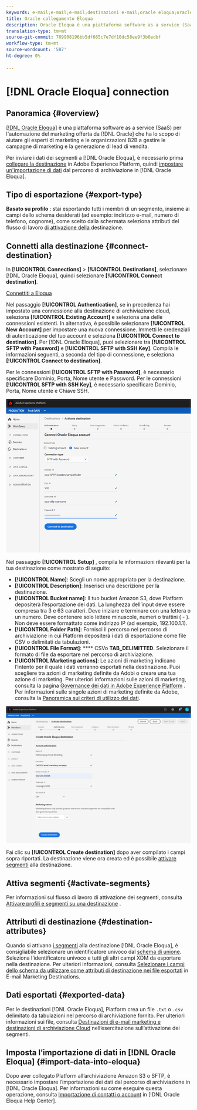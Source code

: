 ```yaml
---
keywords: e-mail;e-mail;e-mail;destinazioni e-mail;oracle eloqua;oracle
title: Oracle collegamento Eloqua
description: Oracle Eloqua è una piattaforma software as a service (SaaS) per l'automazione del marketing offerta da Oracle che ha lo scopo di aiutare gli esperti di marketing e le organizzazioni B2B a gestire le campagne di marketing e la generazione di lead di vendita.
translation-type: tm+mt
source-git-commit: 709908196bb5df665c7e7df10dc58ee9f3b0edbf
workflow-type: tm+mt
source-wordcount: '587'
ht-degree: 0%

---
```



# [!DNL Oracle Eloqua] connection

## Panoramica {#overview}

[[!DNL Oracle Eloqua]](https://www.oracle.com/marketingcloud/products/marketing-automation/) è una piattaforma software as a service (SaaS) per l&#39;automazione del marketing offerta da  [!DNL Oracle] che ha lo scopo di aiutare gli esperti di marketing e le organizzazioni B2B a gestire le campagne di marketing e la generazione di lead di vendita.

Per inviare i dati dei segmenti a [!DNL Oracle Eloqua], è necessario prima [collegare la destinazione](#connect-destination) in Adobe Experience Platform, quindi [impostare un&#39;importazione di dati](#import-data-into-eloqua) dal percorso di archiviazione in [!DNL Oracle Eloqua].

## Tipo di esportazione {#export-type}

**Basato su profilo** : stai esportando tutti i membri di un segmento, insieme ai campi dello schema desiderati (ad esempio: indirizzo e-mail, numero di telefono, cognome), come scelto dalla schermata seleziona attributi del flusso di lavoro [ di attivazione della ](../../ui/activate-destinations.md#select-attributes)destinazione.

## Connetti alla destinazione {#connect-destination}

In **[!UICONTROL Connections]** > **[!UICONTROL Destinations]**, selezionare [!DNL Oracle Eloqua], quindi selezionare **[!UICONTROL Connect destination]**.

[Connettiti a Eloqua](../../assets/catalog/email-marketing/oracle-eloqua/catalog.png)

Nel passaggio **[!UICONTROL Authentication]**, se in precedenza hai impostato una connessione alla destinazione di archiviazione cloud, seleziona **[!UICONTROL Existing Account]** e seleziona una delle connessioni esistenti. In alternativa, è possibile selezionare **[!UICONTROL New Account]** per impostare una nuova connessione. Immetti le credenziali di autenticazione del tuo account e seleziona **[!UICONTROL Connect to destination]**. Per [!DNL Oracle Eloqua], puoi selezionare tra **[!UICONTROL SFTP with Password]** e **[!UICONTROL SFTP with SSH Key]**. Compila le informazioni seguenti, a seconda del tipo di connessione, e seleziona **[!UICONTROL Connect to destination]**.

Per le connessioni **[!UICONTROL SFTP with Password]**, è necessario specificare Dominio, Porta, Nome utente e Password.
Per le connessioni **[!UICONTROL SFTP with SSH Key]**, è necessario specificare Dominio, Porta, Nome utente e Chiave SSH.

![Configurazione guidata Eloqua](../../assets/catalog/email-marketing/oracle-eloqua/account-info.png)

Nel passaggio **[!UICONTROL Setup]** , compila le informazioni rilevanti per la tua destinazione come mostrato di seguito:
- **[!UICONTROL Name]**: Scegli un nome appropriato per la destinazione.
- **[!UICONTROL Description]**: Inserisci una descrizione per la destinazione.
- **[!UICONTROL Bucket name]**: Il tuo bucket Amazon S3, dove Platform depositerà l’esportazione dei dati. La lunghezza dell’input deve essere compresa tra 3 e 63 caratteri. Deve iniziare e terminare con una lettera o un numero. Deve contenere solo lettere minuscole, numeri o trattini ( - ). Non deve essere formattato come indirizzo IP (ad esempio, 192.100.1.1).
- **[!UICONTROL Folder Path]**: Fornisci il percorso nel percorso di archiviazione in cui Platform depositerà i dati di esportazione come file CSV o delimitati da tabulazioni.
- **[!UICONTROL File Format]**:  **** CSVo  **TAB_DELIMITTED**. Selezionare il formato di file da esportare nel percorso di archiviazione.
- **[!UICONTROL Marketing actions]**: Le azioni di marketing indicano l’intento per il quale i dati verranno esportati nella destinazione. Puoi scegliere tra azioni di marketing definite da Adobi o creare una tua azione di marketing. Per ulteriori informazioni sulle azioni di marketing, consulta la pagina [Governance dei dati in Adobe Experience Platform](../../../data-governance/policies/overview.md) . Per informazioni sulle singole azioni di marketing definite da Adobe, consulta la [Panoramica sui criteri di utilizzo dei dati](../../../data-governance/policies/overview.md).

![Informazioni di base Eloqua](../../assets/catalog/email-marketing/oracle-eloqua/basic-information.png)

Fai clic su **[!UICONTROL Create destination]** dopo aver compilato i campi sopra riportati. La destinazione viene ora creata ed è possibile [attivare segmenti](../../ui/activate-destinations.md) alla destinazione.

## Attiva segmenti {#activate-segments}

Per informazioni sul flusso di lavoro di attivazione dei segmenti, consulta [Attivare profili e segmenti su una destinazione](../../ui/activate-destinations.md) .

## Attributi di destinazione {#destination-attributes}

Quando si attivano [i segmenti](../../ui/activate-destinations.md) alla destinazione [!DNL Oracle Eloqua], è consigliabile selezionare un identificatore univoco dal [schema di unione](../../../profile/home.md#profile-fragments-and-union-schemas). Seleziona l’identificatore univoco e tutti gli altri campi XDM da esportare nella destinazione. Per ulteriori informazioni, consulta [Selezionare i campi dello schema da utilizzare come attributi di destinazione nei file esportati](./overview.md#destination-attributes) in E-mail Marketing Destinations.

## Dati esportati {#exported-data}

Per le destinazioni [!DNL Oracle Eloqua], Platform crea un file `.txt` o `.csv` delimitato da tabulazioni nel percorso di archiviazione fornito. Per ulteriori informazioni sui file, consulta [Destinazioni di e-mail marketing e destinazioni di archiviazione Cloud](../../ui/activate-destinations.md#esp-and-cloud-storage) nell’esercitazione sull’attivazione dei segmenti.

## Imposta l’importazione di dati in [!DNL Oracle Eloqua] {#import-data-into-eloqua}

Dopo aver collegato Platform all’archiviazione Amazon S3 o SFTP, è necessario impostare l’importazione dei dati dal percorso di archiviazione in [!DNL Oracle Eloqua]. Per informazioni su come eseguire questa operazione, consulta [Importazione di contatti o account](https://docs.oracle.com/cloud/latest/marketingcs_gs/OMCAA/Help/DataImportExport/Tasks/ImportingContactsOrAccounts.htm) in [!DNL Oracle Eloqua Help Center].